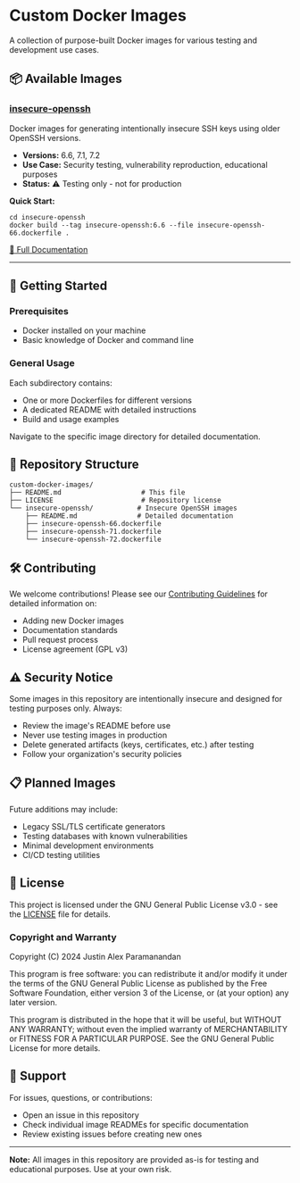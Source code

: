 # Custom Docker Images

A collection of purpose-built Docker images for various testing and development use cases.

## 📦 Available Images

### [insecure-openssh](./insecure-openssh/)

Docker images for generating intentionally insecure SSH keys using older OpenSSH versions.

- **Versions:** 6.6, 7.1, 7.2
- **Use Case:** Security testing, vulnerability reproduction, educational purposes
- **Status:** ⚠️ Testing only - not for production

**Quick Start:**

```shell
cd insecure-openssh
docker build --tag insecure-openssh:6.6 --file insecure-openssh-66.dockerfile .
```

[📖 Full Documentation](./insecure-openssh/README.md)

---

## 🚀 Getting Started

### Prerequisites

- Docker installed on your machine
- Basic knowledge of Docker and command line

### General Usage

Each subdirectory contains:

- One or more Dockerfiles for different versions
- A dedicated README with detailed instructions
- Build and usage examples

Navigate to the specific image directory for detailed documentation.

## 📁 Repository Structure

```
custom-docker-images/
├── README.md                    # This file
├── LICENSE                      # Repository license
└── insecure-openssh/           # Insecure OpenSSH images
    ├── README.md               # Detailed documentation
    ├── insecure-openssh-66.dockerfile
    ├── insecure-openssh-71.dockerfile
    └── insecure-openssh-72.dockerfile
```

## 🛠️ Contributing

We welcome contributions! Please see our [Contributing Guidelines](CONTRIBUTING.md) for detailed information on:

- Adding new Docker images
- Documentation standards
- Pull request process
- License agreement (GPL v3)

## ⚠️ Security Notice

Some images in this repository are intentionally insecure and designed for testing purposes only. Always:

- Review the image's README before use
- Never use testing images in production
- Delete generated artifacts (keys, certificates, etc.) after testing
- Follow your organization's security policies

## 📋 Planned Images

Future additions may include:

- Legacy SSL/TLS certificate generators
- Testing databases with known vulnerabilities
- Minimal development environments
- CI/CD testing utilities

## 📄 License

This project is licensed under the GNU General Public License v3.0 - see the [LICENSE](LICENSE) file for details.

### Copyright and Warranty

Copyright (C) 2024 Justin Alex Paramanandan

This program is free software: you can redistribute it and/or modify it under the terms of the GNU General Public License as published by the Free Software Foundation, either version 3 of the License, or (at your option) any later version.

This program is distributed in the hope that it will be useful, but WITHOUT ANY WARRANTY; without even the implied warranty of MERCHANTABILITY or FITNESS FOR A PARTICULAR PURPOSE. See the GNU General Public License for more details.

## 🤝 Support

For issues, questions, or contributions:

- Open an issue in this repository
- Check individual image READMEs for specific documentation
- Review existing issues before creating new ones

---

**Note:** All images in this repository are provided as-is for testing and educational purposes. Use at your own risk.
